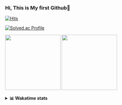 ### Hi, This is My first Github👋
[![Hits](https://hits.seeyoufarm.com/api/count/incr/badge.svg?url=https%3A%2F%2Fgithub.com%2FJonghyun-Park1027&count_bg=%2379C83D&title_bg=%23555555&icon=&icon_color=%23E7E7E7&title=hits&edge_flat=false)](https://hits.seeyoufarm.com)
<br>

[![Solved.ac Profile](http://mazassumnida.wtf/api/v2/generate_badge?boj=ppjjhh1027)](https://solved.ac/ppjjhh1027/)

<p>
  <img height="180em" src="https://github-readme-stats-eight-rho-29.vercel.app/api?username=Jonghyun-Park1027&show_icons=true&include_all_commits=true&bg_color=30,e96443,904e95&title_color=fff&text_color=fff">
  <img height="180em" src="https://github-readme-stats-eight-rho-29.vercel.app/api/top-langs/?username=Jonghyun-Park1027&layout=compact&bg_color=30,e96443,904e95&title_color=fff&text_color=fff">


</p>
<details>
<summary><b>📊 Wakatime stats</b><br></summary>
<div>
<hr/>




<!--START_SECTION:waka-->
![Code Time](http://img.shields.io/badge/Code%20Time-109%20hrs%2033%20mins-blue)

![Profile Views](http://img.shields.io/badge/Profile%20Views-0-blue)

**🐱 My GitHub Data** 

> 🏆 95 Contributions in the Year 2023
 > 
> 📦 67.7 kB Used in GitHub's Storage 
 > 
> 🚫 Not Opted to Hire
 > 
> 📜 9 Public Repositories 
 > 
> 🔑 6 Private Repositories  
 > 
**I'm an Early 🐤** 

```text
🌞 Morning    24 commits     ████░░░░░░░░░░░░░░░░░░░░░   15.79% 
🌆 Daytime    81 commits     █████████████░░░░░░░░░░░░   53.29% 
🌃 Evening    41 commits     ██████░░░░░░░░░░░░░░░░░░░   26.97% 
🌙 Night      6 commits      █░░░░░░░░░░░░░░░░░░░░░░░░   3.95%

```
📅 **I'm Most Productive on Sunday** 

```text
Monday       16 commits     ██░░░░░░░░░░░░░░░░░░░░░░░   10.53% 
Tuesday      11 commits     █░░░░░░░░░░░░░░░░░░░░░░░░   7.24% 
Wednesday    6 commits      █░░░░░░░░░░░░░░░░░░░░░░░░   3.95% 
Thursday     6 commits      █░░░░░░░░░░░░░░░░░░░░░░░░   3.95% 
Friday       28 commits     ████░░░░░░░░░░░░░░░░░░░░░   18.42% 
Saturday     42 commits     ███████░░░░░░░░░░░░░░░░░░   27.63% 
Sunday       43 commits     ███████░░░░░░░░░░░░░░░░░░   28.29%

```


📊 **This Week I Spent My Time On** 

```text
⌚︎ Time Zone: Asia/Seoul

💬 Programming Languages: 
Python                   10 hrs 34 mins      ██████████████████████░░░   90.92% 
CSV/TSV                  57 mins             ██░░░░░░░░░░░░░░░░░░░░░░░   8.21% 
Markdown                 5 mins              ░░░░░░░░░░░░░░░░░░░░░░░░░   0.86% 
Jupyter                  0 secs              ░░░░░░░░░░░░░░░░░░░░░░░░░   0.01%

🔥 Editors: 
PyCharm                  11 hrs 38 mins      █████████████████████████   100.0%

🐱‍💻 Projects: 
new_codingtest           9 hrs 27 mins       ████████████████████░░░░░   81.3% 
English_study_Program    1 hr 29 mins        ███░░░░░░░░░░░░░░░░░░░░░░   12.77% 
Codingtest-practice      32 mins             █░░░░░░░░░░░░░░░░░░░░░░░░   4.59% 
personal_project         4 mins              ░░░░░░░░░░░░░░░░░░░░░░░░░   0.71% 
Unknown Project          4 mins              ░░░░░░░░░░░░░░░░░░░░░░░░░   0.64%

💻 Operating System: 
Windows                  11 hrs 38 mins      █████████████████████████   100.0%

```

**I Mostly Code in Jupyter Notebook** 

```text
Jupyter Notebook         6 repos             █████████████░░░░░░░░░░░░   54.55% 
Python                   3 repos             ██████░░░░░░░░░░░░░░░░░░░   27.27% 
HTML                     1 repo              ██░░░░░░░░░░░░░░░░░░░░░░░   9.09% 
R                        1 repo              ██░░░░░░░░░░░░░░░░░░░░░░░   9.09%

```



 Last Updated on 07/02/2023 18:38:38 UTC
<!--END_SECTION:waka-->
</details>



